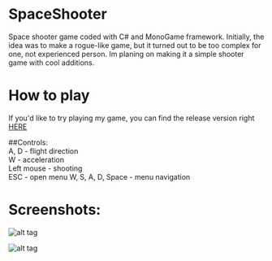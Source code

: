 # SpaceShooter
Space shooter game coded with C# and MonoGame framework.
Initially, the idea was to make a rogue-like game, but it turned out to be too complex for one, not experienced person.
Im planing on making it a simple shooter game with cool additions.

# How to play
If you'd like to try playing my game, you can find the release version right [HERE](https://drive.google.com/drive/folders/0B6Ho1ILoFP1GZkdTbmpqVU9EeVU?usp=sharing)

##Controls: <br />
A, D - flight direction<br />
W - acceleration<br />
Left mouse - shooting<br />
ESC - open menu
W, S, A, D, Space - menu navigation

# Screenshots:

![alt tag](http://i.imgur.com/6MGWATn.png)

![alt tag](http://i.imgur.com/MlCroxT.png)

